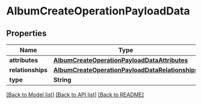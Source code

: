 # AlbumCreateOperationPayloadData

## Properties
Name | Type | Description | Notes
------------ | ------------- | ------------- | -------------
**attributes** | [**AlbumCreateOperationPayloadDataAttributes**](AlbumCreateOperationPayloadDataAttributes.md) |  | 
**relationships** | [**AlbumCreateOperationPayloadDataRelationships**](AlbumCreateOperationPayloadDataRelationships.md) |  | 
**type** | **String** |  | 

[[Back to Model list]](../README.md#documentation-for-models) [[Back to API list]](../README.md#documentation-for-api-endpoints) [[Back to README]](../README.md)


